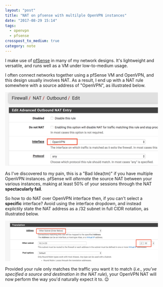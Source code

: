 ```yaml
---
layout: "post"
title: "NAT on pfsense with multilple OpenVPN instances"
date: "2017-08-29 15:14"
tags:
  - openvpn
  - pfsense
crosspost_to_medium: true
category: note
---
```

I make use of [pfSense](https://www.pfsense.org) in many of my network designs. It's lightweight and versatile, and runs well as a VM under low-to-medium usage.

I often connect networks together using a pfSense VM and OpenVPN, and this design usually involves NAT. As a result, I end up with a NAT rule somewhere with a source address of "OpenVPN", as illustrated below.

![Bad idea](../../images/pfsense_nat_openvpn.png)

As I've discovered to my pain, this is a "Bad Idea(tm)" if you have multiple OpenVPN instances. pfSense will _alternate_ the source NAT between your various instances, making at least 50% of your sessions through the NAT **spectacularly fail**.

So how to do NAT over OpenVPN interface then, if you can't select a **specific** interface? Avoid using the interface dropdown, and instead explictily state the NAT address as a /32 subnet in full CIDR notation, as illustrated below.

![Better idea](../../images/pfsense_nat_openvpn_solution.png)

Provided your rule only matches the traffic you want it to match (_i.e., you've specified a source and destination in the NAT rule_), your OpenVPN NAT will now perform the way you'd naturally expect it to. :wink:
